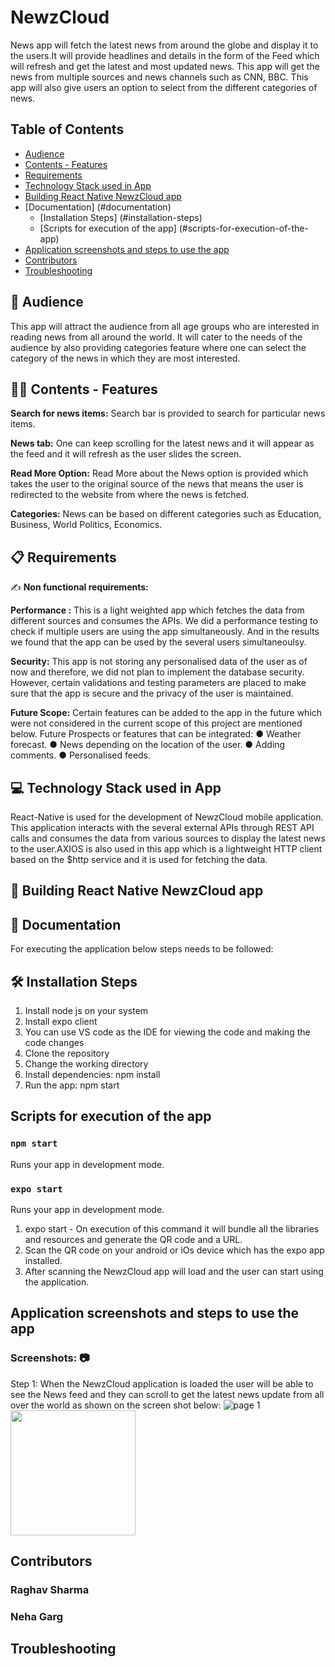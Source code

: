 #  NewzCloud

News app will fetch the latest news from around the globe and display it to the users.It will provide headlines and details in the form of the Feed which will refresh and get the latest and most updated news. This app will get the news from multiple sources and news channels such as CNN, BBC. This app will also give users an option to select from the different categories of news.

## Table of Contents

* [Audience](#audience)
* [Contents - Features](#contents-features)
* [Requirements](#Requirements)
* [Technology Stack used in App](#technology-stack-used-in-app)
* [Building React Native NewzCloud app](#building-react-native-newzCloud-app)
* [Documentation] (#documentation) 
  * [Installation Steps] (#installation-steps) 
  * [Scripts for execution of the app] (#scripts-for-execution-of-the-app) 
* [Application screenshots and steps to use the app](#application-screenshots-and-steps-to-use-the-app)
* [Contributors](#Contributors)
* [Troubleshooting](#Troubleshooting)
 

## 🤳 Audience 

This app will attract the audience from all age groups who are interested in reading news from all around the world. It will cater to the needs of the audience by
also providing categories feature where one can select the category of the news in which they are most interested.

##  👨‍💻 Contents - Features

**Search for news items:** Search bar is provided to search for particular news items.

**News tab:** One can keep scrolling for the latest news and it will appear as the feed and it will refresh as the user slides the screen.

**Read More Option:** Read More about the News option is provided which takes the user to the original source of the news that means the user is redirected
to the website from where the news is fetched.

**Categories:**  News can be based on different categories such as Education, Business, World Politics, Economics.


## 📋 Requirements

✍️ **Non functional requirements:**

**Performance :** This is a light weighted app which fetches the data from different sources and consumes the APIs. We did a performance testing to check if multiple users are using the app simultaneously. And in the results we found that the app can be used by the several users simultaneoulsy.

**Security:** This app is not storing any personalised data of the user as of now and therefore, we did not plan to implement the database security. However, certain validations and testing parameters are placed to make sure that the app is secure and the privacy of the user is maintained.

**Future Scope:** Certain features can be added to the app in the future which were not considered in the current scope of this project are mentioned below.
Future Prospects or features that can be integrated:
● Weather forecast.
● News depending on the location of the user.
● Adding comments.
● Personalised feeds.


## 💻 Technology Stack used in App
React-Native is used for the development of NewzCloud mobile application. This application interacts with the several external APIs through REST API calls and consumes the data from various sources to display the latest news to the user.AXIOS is also used in this app which is a lightweight HTTP client based on the $http service and it is used for fetching the data.

## 🎉 Building React Native NewzCloud app


## 📖 Documentation

For executing the application below steps needs to be followed:

## 🛠️ Installation Steps

1. Install node js on your system
3. Install expo client
4. You can use VS code as the IDE for viewing the code and making the code changes
5. Clone the repository
6. Change the working directory
7. Install dependencies: npm install
8. Run the app: npm start

## Scripts for execution of the app
### `npm start`

Runs your app in development mode.

### `expo start`

Runs your app in development mode.

1. expo start - On execution of this command it will bundle all the libraries and resources and generate the QR code and a URL.
2. Scan the QR code on your android or iOs device which has the expo app installed.
3. After scanning the NewzCloud app will load and the user can start using the application.

## Application screenshots and steps to use the app
### Screenshots: 📷
Step 1: When the NewzCloud application is loaded the user will be able to see the News feed and they can scroll to get the latest news update from all over the world as shown on the screen shot below:
![page 1](https://user-images.githubusercontent.com/20385826/162628769-88229b58-ecb7-4781-b3be-484001853489.jpeg)
<img src="(https://user-images.githubusercontent.com/20385826/162628769-88229b58-ecb7-4781-b3be-484001853489.jpeg" width="200" height="200">



## Contributors
### Raghav Sharma
### Neha Garg

## Troubleshooting
